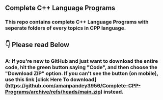 ## Complete C++ Language Programs
### This repo contains complete C++ Language Programs with seperate folders of every topics in CPP language.
## 👇 Please read Below
### A: If you're new to GitHub and just want to download the entire code, hit the green button saying "Code", and then choose the "Download ZIP" option. If you can't see the button (on mobile), use this link [click Here To download] (https://github.com/amanpandey3956/Complete-CPP-Programs/archive/refs/heads/main.zip) instead.

